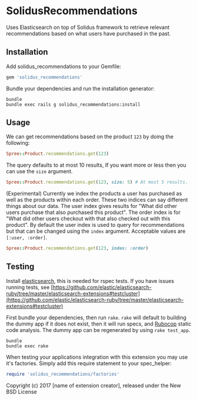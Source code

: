 SolidusRecommendations
======================

Uses Elasticsearch on top of Solidus framework to retrieve relevant recommendations based on what users have purchased in the past.

Installation
------------

Add solidus_recommendations to your Gemfile:

```ruby
gem 'solidus_recommendations'
```

Bundle your dependencies and run the installation generator:

```shell
bundle
bundle exec rails g solidus_recommendations:install
```

Usage
-----

We can get recommendations based on the product `123` by doing the following:
```ruby
Spree::Product.recommendations.get(123)
```

The query defaults to at most 10 results, If you want more or less then you can use the `size` argument.
```ruby
Spree::Product.recommendations.get(123, size: 5) # At most 5 results.
```

(Experimental) Currently we index the products a user has purchased as well as the products within each order. These two indices can say different things about our data.  The user index gives results for "What did other users purchase that also purchased this product". The order index is for "What did other users checkout with that also checked out with this product". By default the user index is used to query for recommendations but that can be changed using the `index` argument. Acceptable values are `[:user, :order]`.
```ruby
Spree::Product.recommendations.get(123, index: :order)
```

Testing
-------

Install [elasticsearch](https://www.elastic.co/downloads/elasticsearch), this is needed for rspec tests. If you have issues running tests, see [https://github.com/elastic/elasticsearch-ruby/tree/master/elasticsearch-extensions#testcluster](https://github.com/elastic/elasticsearch-ruby/tree/master/elasticsearch-extensions#testcluster)

First bundle your dependencies, then run `rake`. `rake` will default to building the dummy app if it does not exist, then it will run specs, and [Rubocop](https://github.com/bbatsov/rubocop) static code analysis. The dummy app can be regenerated by using `rake test_app`.

```shell
bundle
bundle exec rake
```

When testing your applications integration with this extension you may use it's factories.
Simply add this require statement to your spec_helper:

```ruby
require 'solidus_recommendations/factories'
```

Copyright (c) 2017 [name of extension creator], released under the New BSD License
